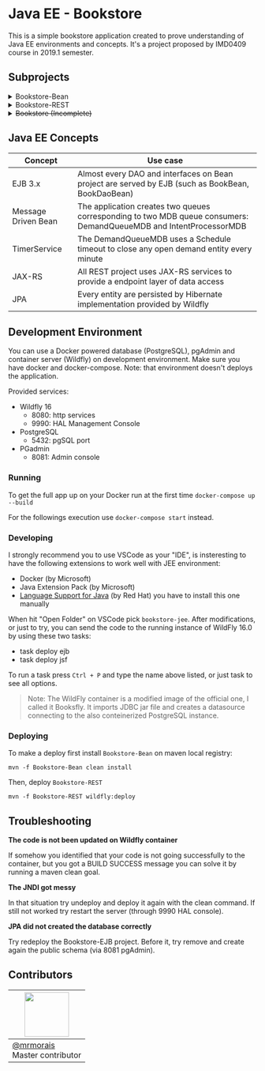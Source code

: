# Java EE - Bookstore

This is a simple bookstore application created to prove understanding of Java EE environments and concepts. It's a project proposed by IMD0409 course in 2019.1 semester.

## Subprojects

<details><summary>Bookstore-Bean</summary>

> a Java EE project which contains EJBs to deal with business domain (Domain classes, Data Acces Objects and EJB endpoints). It persists data using Hibernate and PostgreSQL. It's powered by Wildfly.

</details>
<details><summary>Bookstore-REST</summary>

> a JAX-RS web project that serves a REST service to consume Bookstore-Bean endpoints. It uses JSON on data transfer layer with web.

</details>
<details><summary><strike>Bookstore (Incomplete)</strike></summary>

> a simple HTML project that uses Axios and jQuery to consume Bookstore-REST endpoints.

</details>

## Java EE Concepts

|Concept|Use case|
|---|---|
|EJB 3.x|Almost every DAO and interfaces on Bean project are served by EJB (such as BookBean, BookDaoBean)|
|Message Driven Bean|The application creates two queues corresponding to two MDB queue consumers: DemandQueueMDB and IntentProcessorMDB|
|TimerService|The DemandQueueMDB uses a Schedule timeout to close any open demand entity every minute|
|JAX-RS|All REST project uses JAX-RS services to provide a endpoint layer of data access|
|JPA|Every entity are persisted by Hibernate implementation provided by Wildfly|

## Development Environment

You can use a Docker powered database (PostgreSQL), pgAdmin and container server (Wildfly) on development environment. Make sure you have docker and docker-compose. Note: that environment doesn't deploys the application.

Provided services:

- Wildfly 16
  - 8080: http services
  - 9990: HAL Management Console
- PostgreSQL
  - 5432: pgSQL port
- PGadmin
  - 8081: Admin console

### Running

To get the full app up on your Docker run at the first time `docker-compose up --build`

For the followings execution use `docker-compose start` instead.

### Developing

I strongly recommend you to use VSCode as your "IDE", is insteresting to have the 
following extensions to work well with JEE environment:

- Docker (by Microsoft)
- Java Extension Pack (by Microsoft)
- [Language Support for Java](https://github.com/redhat-developer/vscode-java) (by Red Hat) you have to install this one manually

When hit "Open Folder" on VSCode pick `bookstore-jee`. After modifications, or just to try, 
you can send the code to the running instance of WildFly 16.0 by using these two tasks:

- task deploy ejb
- task deploy jsf

To run a task press `Ctrl + P` and type the name above listed, or just task to see all options.

> Note: The WildFly container is a modified image of the official one, I called it Booksfly.
It imports JDBC jar file and creates a datasource connecting to the also conteinerized PostgreSQL instance.

### Deploying

To make a deploy first install `Bookstore-Bean` on maven local registry:

```
mvn -f Bookstore-Bean clean install
```

Then, deploy `Bookstore-REST`

```
mvn -f Bookstore-REST wildfly:deploy
```

## Troubleshooting

**The code is not been updated on Wildfly container**

If somehow you identified that your code is not going successfully to the container, but you got a BUILD SUCCESS message you can solve it by running a maven clean goal.

**The JNDI got messy**

In that situation try undeploy and deploy it again with the clean command. If still not worked try restart the server (through 9990 HAL console).

**JPA did not created the database correctly**

Try redeploy the Bookstore-EJB project. Before it, try remove and create again the public schema (via 8081 pgAdmin).

## Contributors

| <img src="https://avatars1.githubusercontent.com/u/8071409?s=96&v=4" width="90"/> |
|---|
|[@mrmorais](https://github.com/mrmorais) <br/> Master contributor|
